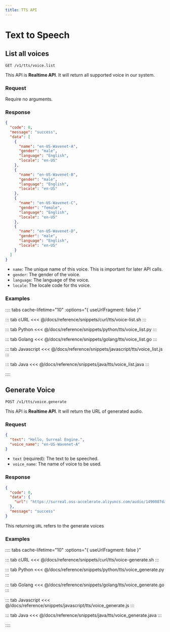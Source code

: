 ```yaml
---
title: TTS API
---
```


# Text to Speech

## List all voices

```
GET /v1/tts/voice.list
```

This API is **Realtime API**.
It will return all supported voice in our system.

### Request

Require no arguments.

### Response

```json
{
  "code": 0,
  "message": "success",
  "data": [
    {
      "name": "en-US-Wavenet-A",
      "gender": "male",
      "language": "English",
      "locale": "en-US"
    },
    {
      "name": "en-US-Wavenet-B",
      "gender": "male",
      "language": "English",
      "locale": "en-US"
    },
    {
      "name": "en-US-Wavenet-C",
      "gender": "female",
      "language": "English",
      "locale": "en-US"
    },
    {
      "name": "en-US-Wavenet-D",
      "gender": "male",
      "language": "English",
      "locale": "en-US"
    }
  ]
}
```

- `name`: The unique name of this voice. This is important for later API calls.
- `gender`: The gender of the voice.
- `language`: The language of the voice.
- `locale`: The locale code for ths voice.

### Examples

:::: tabs    cache-lifetime="10" :options="{ useUrlFragment: false }"

::: tab cURL
<<< @/docs/reference/snippets/curl/tts/voice-list.sh
:::

::: tab Python
<<< @/docs/reference/snippets/python/tts/voice_list.py
:::

::: tab Golang
<<< @/docs/reference/snippets/golang/tts/voice_list.go
:::

::: tab Javascript
<<< @/docs/reference/snippets/javascript/tts/voice_list.js
:::

::: tab Java
<<< @/docs/reference/snippets/java/tts/voice_list.java
:::

::::



## Generate Voice

```
POST /v1/tts/voice.generate
```

This API is **Realtime API**.
It will return the URL of generated audio.

### Request

```json
{
  "text": "Hello, Surreal Engine.",
  "voice_name": "en-US-Wavenet-A"
}
```

- `text` (required): The text to be speeched.
- `voice_name`: The name of voice to be used.

### Response

```json
{
  "code": 0,
  "data": {
    "url": "https://surreal.oss-accelerate.aliyuncs.com/audio/1490087da1c1476c8561fdc7b8a2fa4c.mp3"
  },
  "message": "success"
}
```

This returning `URL` refers to the generate voices

### Examples

:::: tabs    cache-lifetime="10" :options="{ useUrlFragment: false }"

::: tab cURL
<<< @/docs/reference/snippets/curl/tts/voice-generate.sh
:::

::: tab Python
<<< @/docs/reference/snippets/python/tts/voice_generate.py
:::

::: tab Golang
<<< @/docs/reference/snippets/golang/tts/voice_generate.go
:::

::: tab Javascript
<<< @/docs/reference/snippets/javascript/tts/voice_generate.js
:::

::: tab Java
<<< @/docs/reference/snippets/java/tts/voice_generate.java
:::

::::

